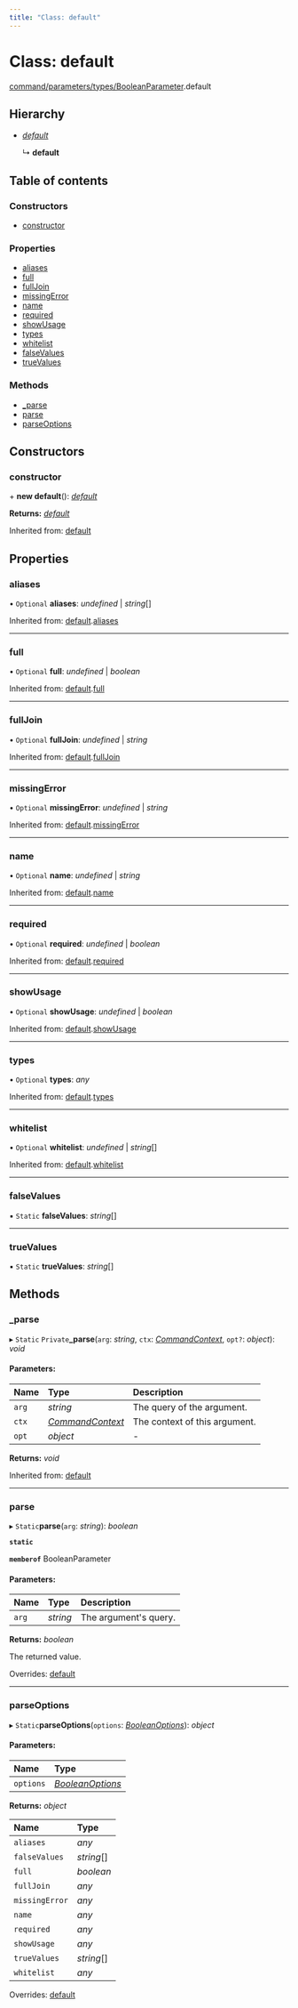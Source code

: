```yaml
---
title: "Class: default"
---
```


# Class: default

[command/parameters/types/BooleanParameter](../modules/command_parameters_types_booleanparameter.md).default

## Hierarchy

* [*default*](command_parameters_types_parameter.default.md)

  ↳ **default**

## Table of contents

### Constructors

- [constructor](command_parameters_types_booleanparameter.default.md#constructor)

### Properties

- [aliases](command_parameters_types_booleanparameter.default.md#aliases)
- [full](command_parameters_types_booleanparameter.default.md#full)
- [fullJoin](command_parameters_types_booleanparameter.default.md#fulljoin)
- [missingError](command_parameters_types_booleanparameter.default.md#missingerror)
- [name](command_parameters_types_booleanparameter.default.md#name)
- [required](command_parameters_types_booleanparameter.default.md#required)
- [showUsage](command_parameters_types_booleanparameter.default.md#showusage)
- [types](command_parameters_types_booleanparameter.default.md#types)
- [whitelist](command_parameters_types_booleanparameter.default.md#whitelist)
- [falseValues](command_parameters_types_booleanparameter.default.md#falsevalues)
- [trueValues](command_parameters_types_booleanparameter.default.md#truevalues)

### Methods

- [\_parse](command_parameters_types_booleanparameter.default.md#_parse)
- [parse](command_parameters_types_booleanparameter.default.md#parse)
- [parseOptions](command_parameters_types_booleanparameter.default.md#parseoptions)

## Constructors

### constructor

\+ **new default**(): [*default*](command_parameters_types_booleanparameter.default.md)

**Returns:** [*default*](command_parameters_types_booleanparameter.default.md)

Inherited from: [default](command_parameters_types_parameter.default.md)

## Properties

### aliases

• `Optional` **aliases**: *undefined* \| *string*[]

Inherited from: [default](command_parameters_types_parameter.default.md).[aliases](command_parameters_types_parameter.default.md#aliases)

___

### full

• `Optional` **full**: *undefined* \| *boolean*

Inherited from: [default](command_parameters_types_parameter.default.md).[full](command_parameters_types_parameter.default.md#full)

___

### fullJoin

• `Optional` **fullJoin**: *undefined* \| *string*

Inherited from: [default](command_parameters_types_parameter.default.md).[fullJoin](command_parameters_types_parameter.default.md#fulljoin)

___

### missingError

• `Optional` **missingError**: *undefined* \| *string*

Inherited from: [default](command_parameters_types_parameter.default.md).[missingError](command_parameters_types_parameter.default.md#missingerror)

___

### name

• `Optional` **name**: *undefined* \| *string*

Inherited from: [default](command_parameters_types_parameter.default.md).[name](command_parameters_types_parameter.default.md#name)

___

### required

• `Optional` **required**: *undefined* \| *boolean*

Inherited from: [default](command_parameters_types_parameter.default.md).[required](command_parameters_types_parameter.default.md#required)

___

### showUsage

• `Optional` **showUsage**: *undefined* \| *boolean*

Inherited from: [default](command_parameters_types_parameter.default.md).[showUsage](command_parameters_types_parameter.default.md#showusage)

___

### types

• `Optional` **types**: *any*

Inherited from: [default](command_parameters_types_parameter.default.md).[types](command_parameters_types_parameter.default.md#types)

___

### whitelist

• `Optional` **whitelist**: *undefined* \| *string*[]

Inherited from: [default](command_parameters_types_parameter.default.md).[whitelist](command_parameters_types_parameter.default.md#whitelist)

___

### falseValues

▪ `Static` **falseValues**: *string*[]

___

### trueValues

▪ `Static` **trueValues**: *string*[]

## Methods

### \_parse

▸ `Static` `Private`**_parse**(`arg`: *string*, `ctx`: [*CommandContext*](command_commandcontext.commandcontext.md), `opt?`: *object*): *void*

#### Parameters:

Name | Type | Description |
:------ | :------ | :------ |
`arg` | *string* | The query of the argument.   |
`ctx` | [*CommandContext*](command_commandcontext.commandcontext.md) | The context of this argument.   |
`opt` | *object* | - |

**Returns:** *void*

Inherited from: [default](command_parameters_types_parameter.default.md)

___

### parse

▸ `Static`**parse**(`arg`: *string*): *boolean*

**`static`** 

**`memberof`** BooleanParameter

#### Parameters:

Name | Type | Description |
:------ | :------ | :------ |
`arg` | *string* | The argument's query.   |

**Returns:** *boolean*

The returned value.

Overrides: [default](command_parameters_types_parameter.default.md)

___

### parseOptions

▸ `Static`**parseOptions**(`options`: [*BooleanOptions*](../interfaces/command_parameters_types_booleanparameter.booleanoptions.md)): *object*

#### Parameters:

Name | Type |
:------ | :------ |
`options` | [*BooleanOptions*](../interfaces/command_parameters_types_booleanparameter.booleanoptions.md) |

**Returns:** *object*

Name | Type |
:------ | :------ |
`aliases` | *any* |
`falseValues` | *string*[] |
`full` | *boolean* |
`fullJoin` | *any* |
`missingError` | *any* |
`name` | *any* |
`required` | *any* |
`showUsage` | *any* |
`trueValues` | *string*[] |
`whitelist` | *any* |

Overrides: [default](command_parameters_types_parameter.default.md)
